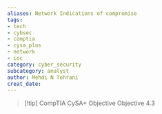 ```yaml
---
aliases: Network Indications of compromise
tags:
- tech
- cybsec
- comptia
- cysa_plus
- network
- ioc
category: cyber_security
subcategory: analyst
author: Mehdi N Tehrani
creat_date:
---
```

> [!tip] CompTIA CySA+ Objective
> Objective 4.3

# 